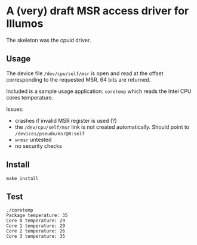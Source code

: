 A (very) draft MSR access driver for Illumos
============================================

The skeleton was the cpuid driver.

Usage
-----

The device file ```/dev/cpu/self/msr``` is open and read at the offset corresponding to the requested MSR. 64 bits are returned.

Included is a sample usage application: ```coretemp``` which reads the Intel CPU cores temperature.

Issues:
- crashes if invalid MSR register is used (?)
- the ```/dev/cpu/self/msr``` link is not created automatically. Should point to ```/devices/pseudo/msr@0:self```
- ```wrmsr``` untested
- no security checks



Install
-------

```make install```

Test
----

```console
./coretemp
Package temperature: 35
Core 0 temperature: 29
Core 1 temperature: 29
Core 2 temperature: 26
Core 3 temperature: 35
```
